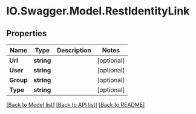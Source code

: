 # IO.Swagger.Model.RestIdentityLink
## Properties

Name | Type | Description | Notes
------------ | ------------- | ------------- | -------------
**Url** | **string** |  | [optional] 
**User** | **string** |  | [optional] 
**Group** | **string** |  | [optional] 
**Type** | **string** |  | [optional] 

[[Back to Model list]](../README.md#documentation-for-models) [[Back to API list]](../README.md#documentation-for-api-endpoints) [[Back to README]](../README.md)

